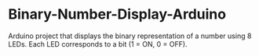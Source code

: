 # Binary-Number-Display-Arduino
Arduino project that displays the binary representation of a number using 8 LEDs. Each LED corresponds to a bit (1 = ON, 0 = OFF).
